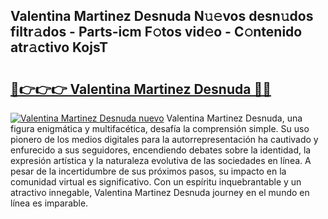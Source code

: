 ## Valentina Martinez Desnuda N𝚞𝚎vos desn𝚞dos filtr𝚊dos - Parts-icm F𝚘tos vid𝚎o - C𝚘ntenido atr𝚊ctivo KojsT

# <h2><a href="http://mb43tc.tromn.icu/?c=Valentina+Martinez+Desnuda">🔗👉👉👉 Valentina Martinez Desnuda 🔗🔗</a></h2>

[![Valentina Martinez Desnuda nuevo](https://i.imgur.com/pEAQMta.gif)](http://mb43tc.tromn.icu/?c=Valentina+Martinez+Desnuda)
Valentina Martinez Desnuda, una figura enigmática y multifacética, desafía la comprensión simple. Su uso pionero de los medios digitales para la autorrepresentación ha cautivado y enfurecido a sus seguidores, encendiendo debates sobre la identidad, la expresión artística y la naturaleza evolutiva de las sociedades en línea. A pesar de la incertidumbre de sus próximos pasos, su impacto en la comunidad virtual es significativo. Con un espíritu inquebrantable y un atractivo innegable, Valentina Martinez Desnuda journey en el mundo en línea es imparable.
